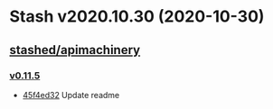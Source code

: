 # Stash v2020.10.30 (2020-10-30)


## [stashed/apimachinery](https://github.com/stashed/apimachinery)

### [v0.11.5](https://github.com/stashed/apimachinery/releases/tag/v0.11.5)

- [45f4ed32](https://github.com/stashed/apimachinery/commit/45f4ed32) Update readme



